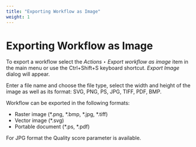 ```yaml
---
title: "Exporting Workflow as Image"
weight: 1
---
```



# Exporting Workflow as Image

To export a workflow select the _Actions ‣ Export workflow as image_ item in the main menu or use the Ctrl+Shift+S keyboard shortcut.
_Export Image_ dialog will appear.




Enter a file name and choose the file type, select the width and height of the image as well as its format: SVG, PNG, PS, JPG, TIFF, PDF, BMP.

Workflow can be exported in the following formats:

*   Raster image (\*.png, \*.bmp, \*.jpg, \*.tiff)
*   Vector image (\*.svg)
*   Portable document (\*.ps, \*.pdf)

For JPG format the Quality score parameter is available.
